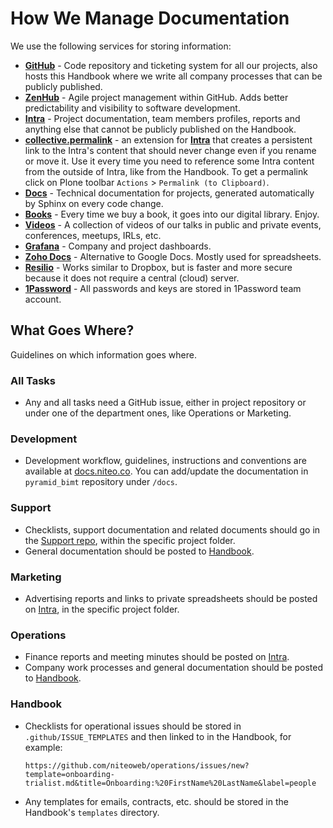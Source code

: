 # How We Manage Documentation

We use the following services for storing information:

- **[GitHub](https://github.com/niteoweb)** - Code repository and ticketing system for all our projects, also hosts this Handbook where we write all company processes that can be publicly published.
- **[ZenHub](https://www.zenhub.com/)** - Agile project management within GitHub. Adds better predictability and visibility to software development.
- **[Intra](https://intra.niteoweb.com)** - Project documentation, team members profiles, reports and anything else that cannot be publicly published on the Handbook.
- **[collective.permalink](https://pypi.python.org/pypi/collective.permalink)** - an extension for **[Intra](https://intra.niteoweb.com)** that creates a persistent link to the Intra's content that should never change even if you rename or move it. Use it every time you need to reference some Intra content from the outside of Intra, like from the Handbook. To get a permalink click on Plone toolbar `Actions` > `Permalink (to Clipboard)`.
- **[Docs](http://docs.niteo.co)** - Technical documentation for projects, generated automatically by Sphinx on every code change.
- **[Books](http://books.niteo.co)** - Every time we buy a book, it goes into our digital library. Enjoy.
- **[Videos](http://videos.niteo.co)** - A collection of videos of our talks in public and private events, conferences, meetups, IRLs, etc.
- **[Grafana](http://niteo.grafana.net)** - Company and project dashboards.
- **[Zoho Docs](https://docs.zoho.eu/home)** - Alternative to Google Docs. Mostly used for spreadsheets.
- **[Resilio](../apps-we-use/resilio.md)** - Works similar to Dropbox, but is faster and more secure because it does not require a central (cloud) server.
- **[1Password](https://my.1password.com/)** - All passwords and keys are stored in 1Password team account.

## What Goes Where?

Guidelines on which information goes where.

### All Tasks

- Any and all tasks need a GitHub issue, either in project repository or under one of the department ones, like Operations or Marketing.

### Development

- Development workflow, guidelines, instructions and conventions are available at [docs.niteo.co](http://docs.niteo.co/pyramid_bimt/#about). You can add/update the documentation in `pyramid_bimt` repository under `/docs`.

### Support

- Checklists, support documentation and related documents should go in the [Support repo](https://github.com/niteoweb/support/), within the specific project folder.
- General documentation should be posted to [Handbook](https://github.com/niteoweb/handbook).

### Marketing

- Advertising reports and links to private spreadsheets should be posted on [Intra](https://intra.niteoweb.com), in the specific project folder.

### Operations

- Finance reports and meeting minutes should be posted on [Intra](https://intra.niteoweb.com).
- Company work processes and general documentation should be posted to [Handbook](https://github.com/niteoweb/handbook).

### Handbook

- Checklists for operational issues should be stored in
`.github/ISSUE_TEMPLATES` and then linked to in the Handbook, for example:

    `https://github.com/niteoweb/operations/issues/new?template=onboarding-trialist.md&title=Onboarding:%20FirstName%20LastName&label=people`

- Any templates for emails, contracts, etc. should be stored in the Handbook's `templates` directory.
